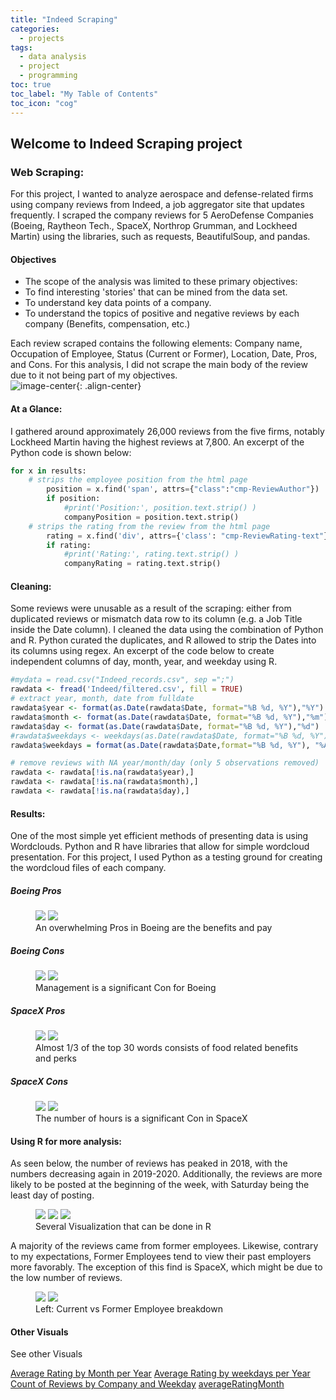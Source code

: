 ```yaml
---
title: "Indeed Scraping"
categories:
  - projects
tags:
  - data analysis
  - project
  - programming
toc: true
toc_label: "My Table of Contents"
toc_icon: "cog"
---
```



## Welcome to Indeed Scraping project



### Web Scraping:
For this project, I wanted to analyze aerospace and defense-related firms using company reviews from Indeed, a job aggregator site that updates frequently.  I scraped the company reviews for 5 AeroDefense Companies (Boeing, Raytheon Tech., SpaceX, Northrop Grumman, and Lockheed Martin) using the libraries, such as requests, BeautifulSoup, and pandas. 

#### Objectives
- The scope of the analysis was limited to these primary objectives:
- To find interesting 'stories' that can be mined from the data set.
- To understand key data points of a company.
- To understand the topics of positive and negative reviews by each company (Benefits, compensation, etc.)


Each review scraped contains the following elements: Company name, Occupation of Employee, Status (Current or Former), Location, Date, Pros, and Cons. For this analysis, I did not scrape the main body of the review due to it not being part of my objectives.  
![image-center](/assets/images/web/Snip20200709_2.png){: .align-center}

#### At a Glance:

I gathered around approximately 26,000 reviews from the five firms, notably Lockheed Martin having the highest reviews at 7,800.
An excerpt of the Python code is shown below:
``` python
for x in results:
	# strips the employee position from the html page
        position = x.find('span', attrs={"class":"cmp-ReviewAuthor"})
        if position:
            #print('Position:', position.text.strip() )			
            companyPosition = position.text.strip()
	# strips the rating from the review from the html page
        rating = x.find('div', attrs={'class': "cmp-ReviewRating-text"})
        if rating:
            #print('Rating:', rating.text.strip() )
            companyRating = rating.text.strip()
```


#### Cleaning:
Some reviews were unusable as a result of the scraping: either from duplicated reviews or mismatch data row to its column (e.g. a Job Title inside the Date column).  I cleaned the data using the combination of Python and R.  Python curated the duplicates, and R allowed to strip the Dates into its columns using regex. An excerpt of the code below to create independent columns of day, month, year, and weekday using R. 
~~~ R
#mydata = read.csv("Indeed_records.csv", sep =";")
rawdata <- fread('Indeed/filtered.csv', fill = TRUE)
# extract year, month, date from fulldate
rawdata$year <- format(as.Date(rawdata$Date, format="%B %d, %Y"),"%Y")
rawdata$month <- format(as.Date(rawdata$Date, format="%B %d, %Y"),"%m")
rawdata$day <- format(as.Date(rawdata$Date, format="%B %d, %Y"),"%d")
#rawdata$weekdays <- weekdays(as.Date(rawdata$Date, format="%B %d, %Y"),label = TRUE)
rawdata$weekdays = format(as.Date(rawdata$Date,format="%B %d, %Y"), "%A")

# remove reviews with NA year/month/day (only 5 observations removed)
rawdata <- rawdata[!is.na(rawdata$year),]
rawdata <- rawdata[!is.na(rawdata$month),]
rawdata <- rawdata[!is.na(rawdata$day),]
~~~

#### Results: 
One of the most simple yet efficient methods of presenting data is using Wordclouds. Python and R have libraries that allow for simple wordcloud presentation.  For this project, I used Python as a testing ground for creating the wordcloud files of each company.

##### Boeing Pros
<figure class="half">
    <a href="/assets/images/wordclouds/BoeingProsExcel.png"><img src="/assets/images/wordclouds/BoeingProsExcel.png"></a>
    <a href="/assets/images/wordclouds/BoeingderivedUPDATED_Pros.png"><img src="/assets/images/wordclouds/BoeingderivedUPDATED_Pros.png"></a>
    <figcaption>An overwhelming Pros in Boeing are the benefits and pay </figcaption>
</figure>

##### Boeing Cons
<figure class="half">
    <a href="/assets/images/wordclouds/BoeingConsExcel.png"><img src="/assets/images/wordclouds/BoeingConsExcel.png"></a>
    <a href="/assets/images/wordclouds/BoeingderivedUPDATED_Cons.png"><img src="/assets/images/wordclouds/BoeingderivedUPDATED_Cons.png"></a>
    <figcaption> Management is a significant Con for Boeing</figcaption>
</figure>

##### SpaceX Pros
<figure class="half">
    <a href="/assets/images/wordclouds/SpaceXProsExcel.png"><img src="/assets/images/wordclouds/SpaceXProsExcel.png"></a>
    <a href="/assets/images/wordclouds/SpacexderivedUPDATED_Pros.png"><img src="/assets/images/wordclouds/SpacexderivedUPDATED_Pros.png"></a>
    <figcaption> Almost 1/3 of the top 30 words consists of food related benefits and perks </figcaption>
</figure>

##### SpaceX Cons
<figure class="half">
    <a href="/assets/images/wordclouds/SpaceXConsExcel.png"><img src="/assets/images/wordclouds/SpaceXConsExcel.png"></a>
    <a href="/assets/images/wordclouds/SpacexderivedUPDATED_Cons.png"><img src="/assets/images/wordclouds/SpacexderivedUPDATED_Cons.png"></a>
    <figcaption>The number of hours is a significant Con in SpaceX</figcaption>
</figure>

#### Using R for more analysis:

As seen below, the number of reviews has peaked in 2018, with the numbers decreasing again in 2019-2020.  Additionally, the reviews are more likely to be posted at the beginning of the week, with Saturday being the least day of posting. 

<figure class="third">
	<a href="/assets/images/R/CountofReviewsbyCompany& Year.png"><img src="/assets/images/R/CountofReviewsbyCompany& Year.png"></a>
	<a href="/assets/images/R/Count of Reviews by weekdays per Year.png"><img src="/assets/images/R/Count of Reviews by weekdays per Year.png"></a>
	<a href="/assets/images/R/totalreviews.png"><img src="/assets/images/R/totalreviews.png"></a>
	<figcaption>Several Visualization that can be done in R</figcaption>
</figure>



A majority of the reviews came from former employees. Likewise, contrary to my expectations, Former Employees tend to view their past employers more favorably.  The exception of this find is SpaceX, which might be due to the low number of reviews. 
<figure class="half">
    <a href="/assets/images/R/CurrentvsFormer.png"><img src="/assets/images/R/CurrentvsFormer.png"></a>
    <a href="/assets/images/R/CurrentvsFormerRatings.png"><img src="/assets/images/R/CurrentvsFormerRatings.png"></a>
    <figcaption>Left: Current vs Former Employee breakdown</figcaption>
</figure>


#### Other Visuals
  <div class = "notice--primary">
    <p> See other Visuals </p>
    <a href="/assets/images/R/Average Rating by Month per Year.png" class="btn btn--inverse .btn--small"> Average Rating by Month per Year</a> 
 <a href="/assets/images/R/Average Rating by weekdays per Year.png" class="btn btn--inverse .btn--small"> Average Rating by weekdays per Year</a> 
 <a href="/assets/images/R/Count of Reviews by Company and Weekday.png" class="btn btn--inverse .btn--small"> Count of Reviews by Company and Weekday</a> 
<a href="/assets/images/R/averageRatingMonth.png" class="btn btn--inverse .btn--small"> averageRatingMonth</a> 
  </div>


